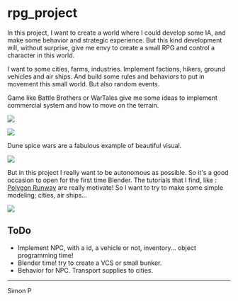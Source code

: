 # rpg_project

In this project, I want to create a world where I could develop some IA, and make some behavior and strategic experience. But this kind development  will, without surprise, give me envy to create a small RPG and control a character in this world.

I want to some cities, farms, industries. Implement factions, hikers, ground vehicles and air ships. And build some rules and behaviors to put in movement this small world. But also random events.

Game like Battle Brothers or WarTales give me some ideas to implement commercial system and how to move on the terrain.

![](https://github.com/haagor/tpg_project/blob/master/img/wartales)

![](https://github.com/haagor/tpg_project/blob/master/img/battlebrother)

Dune spice wars are a fabulous example of beautiful visual.

![](https://github.com/haagor/tpg_project/blob/master/img/dune)

But in this project I really want to be autonomous as possible. So it's a good occasion to open for the first time Blender. The tutorials that I find, like : [Polygon Runway](https://www.youtube.com/watch?v=PdBUYZHJh30&t=5s) are really motivate! So I want to try to make some simple modeling; cities, air ships...

![](https://github.com/haagor/tpg_project/blob/master/img/blender)



<h2>ToDo</h2>

- Implement NPC, with a id, a vehicle or not, inventory... object programming time!
- Blender time! try to create a VCS or small bunker.
- Behavior for NPC. Transport supplies to cities.



---

Simon P